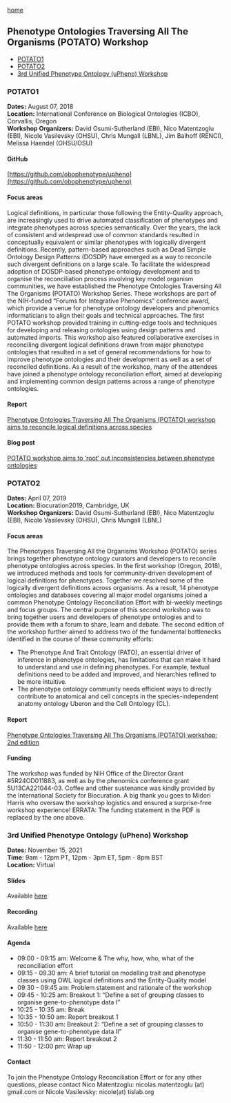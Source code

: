 [home](https://monarch-initiative.github.io/phenomics/)

## Phenotype Ontologies Traversing All The Organisms (POTATO) Workshop

- [POTATO1](#potato1)
- [POTATO2](#potato2)
- [3rd Unified Phenotype Ontology (uPheno) Workshop](#potato3)

<a name="potato1"></a> 
### POTATO1
**Dates:** August 07, 2018   
**Location:** International Conference on Biological Ontologies (ICBO), Corvallis, Oregon  
**Workshop Organizers:** David Osumi-Sutherland (EBI), Nico Matentzoglu (EBI), Nicole Vasilevsky (OHSU), Chris Mungall (LBNL), Jim Balhoff (RENCI), Melissa Haendel (OHSU/OSU)   

#### GitHub
[https://github.com/obophenotype/upheno](https://github.com/obophenotype/upheno)

#### Focus areas
Logical definitions, in particular those following the Entity-Quality approach, are increasingly used to drive automated classification of phenotypes and integrate phenotypes across species semantically. Over the years, the lack of consistent and widespread use of common standards resulted in conceptually equivalent or similar phenotypes with logically divergent definitions. Recently, pattern-based approaches such as Dead Simple Ontology Design Patterns (DOSDP) have emerged as a way to reconcile such divergent definitions on a large scale. To facilitate the widespread adoption of DOSDP-based phenotype ontology development and to organise the reconciliation process involving key model organism communities, we have established the Phenotype Ontologies Traversing All The Organisms (POTATO) Workshop Series. These workshops are part of the NIH-funded “Forums for Integrative Phenomics” conference award, which provide a venue for phenotype ontology developers and phenomics informaticians to align their goals and technical approaches. The first POTATO workshop provided training in cutting-edge tools and techniques for developing and releasing ontologies using design patterns and automated imports. This workshop also featured collaborative exercises in reconciling divergent logical definitions drawn from major phenotype ontologies that resulted in a set of general recommendations for how to improve phenotype ontologies and their development as well as a set of reconciled definitions. As a result of the workshop, many of the attendees have joined a phenotype ontology reconciliation effort, aimed at developing and implementing common design patterns across a range of phenotype ontologies.

#### Report 
[Phenotype Ontologies Traversing All The Organisms (POTATO) workshop aims to reconcile logical definitions across species](https://zenodo.org/record/2382757)  
 
####  Blog post
[POTATO workshop aims to ‘root’ out inconsistencies between phenotype ontologies](https://medium.com/@MonarchInit/potato-workshop-aims-to-root-out-inconsistencies-between-phenotype-ontologies-1baf37e2df30)

<a name="potato2"></a> 
### POTATO2
**Dates:** April 07, 2019  
**Location:** Biocuration2019, Cambridge, UK    
**Workshop Organizers:** David Osumi-Sutherland (EBI), Nico Matentzoglu (EBI), Nicole Vasilevsky (OHSU), Chris Mungall (LBNL)  

#### Focus areas
The Phenotypes Traversing All the Organisms Workshop (POTATO) series brings together phenotype ontology curators and developers to reconcile phenotype ontologies across species. In the first workshop (Oregon, 2018), we introduced methods and tools for community-driven development of logical definitions for phenotypes. Together we resolved some of the logically divergent definitions across organisms. As a result, 14 phenotype ontologies and databases covering all major model organisms joined a common Phenotype Ontology Reconciliation Effort with bi-weekly meetings and focus groups. The central purpose of this second workshop was to bring together users and developers of phenotype ontologies and to provide them with a forum to share, learn and debate. The second edition of the workshop further aimed to address two of the fundamental bottlenecks identified in the course of these community efforts:
- The Phenotype And Trait Ontology (PATO), an essential driver of inference in phenotype ontologies, has limitations that can make it hard to understand and use in defining phenotypes. For example, textual definitions need to be added and improved, and hierarchies refined to be more intuitive. 
- The phenotype ontology community needs efficient ways to directly contribute to anatomical and cell concepts in the species-independent anatomy ontology Uberon and the Cell Ontology (CL).

#### Report
[Phenotype Ontologies Traversing All The Organisms (POTATO) workshop: 2nd edition](https://zenodo.org/record/3352149#.Xa4u5JNKgl4) 

#### Funding
The workshop was funded by NIH Office of the Director Grant #5R24OD011883, as well as by the phenomics conference grant 5U13CA221044-03. Coffee and other sustenance was kindly provided by the International Society for Biocuration. A big thank you goes to Midori Harris who oversaw the workshop logistics and ensured a surprise-free workshop experience! ERRATA: The funding statement in the PDF is replaced by the one above.

<a name="potato3"></a> 
### 3rd Unified Phenotype Ontology (uPheno) Workshop
**Dates:** November 15, 2021  
**Time**: 9am - 12pm PT, 12pm - 3pm ET, 5pm - 8pm BST   
**Location:** Virtual

#### Slides
Available [here](https://docs.google.com/presentation/d/1uG1-QP6qWDArBP5FB-IMGdVn-y-BWVVn-8WjYKXPnts/edit?pli=1#slide=id.p1)

#### Recording
Available [here](https://drive.google.com/file/d/1epmwnrxmsasD6CE7X-kGCOaLQdJX5ooc/view?usp=sharing)

#### Agenda
- 09:00 - 09:15 am: Welcome & The why, how, who, what of the reconciliation effort 
- 09:15 - 09.30 am: A brief tutorial on modelling trait and phenotype classes using OWL logical definitions and the Entity-Quality model  
- 09:30 - 09:45 am: Problem statement and rationale of the workshop 
- 09:45 - 10:25 am: Breakout 1: “Define a set of grouping classes to organise gene-to-phenotype data I” 
- 10:25 - 10:35 am: Break 
- 10:35 - 10:50 am: Report breakout 1 
- 10:50 - 11:30 am: Breakout 2: “Define a set of grouping classes to organise gene-to-phenotype data II” 
- 11:30 - 11:50 am: Report breakout 2 
- 11:50 - 12:00 pm: Wrap up 

#### Contact
To join the Phenotype Ontology Reconciliation Effort or for any other questions, please contact Nico Matentzoglu: nicolas.matentzoglu (at) gmail.com or Nicole Vasilevsky: nicole(at) tislab.org
